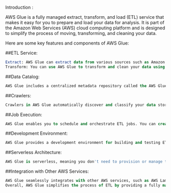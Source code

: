 Introduction :

AWS Glue is a fully managed extract, transform, and load (ETL) service that makes it easy for you to prepare and load your data for analysis. It is part of the Amazon Web Services (AWS) cloud computing platform and is designed to simplify the process of moving, transforming, and cleaning your data.

Here are some key features and components of AWS Glue:

##ETL Service:

```sql
Extract: AWS Glue can extract data from various sources such as Amazon S3, Amazon RDS, Amazon Redshift, and more. It supports a wide range of data formats, including JSON, Parquet, CSV, and others.
Transform: You can use AWS Glue to transform and clean your data using a serverless Apache Spark environment. This allows you to write Spark ETL scripts in Python or Scala without managing the underlying infrastructure.
```

##Data Catalog:
```sql
AWS Glue includes a centralized metadata repository called the AWS Glue Data Catalog. This catalog stores metadata about your source data, transformations, and target data. It makes it easy to discover and manage your data assets.
```

##Crawlers:
```sql
Crawlers in AWS Glue automatically discover and classify your data stored in various sources. They can infer the schema of your data and populate the AWS Glue Data Catalog with metadata. This is particularly useful when dealing with large amounts of unstructured or semi-structured data.
```
##Job Execution:
```sql
AWS Glue enables you to schedule and orchestrate ETL jobs. You can create and run jobs to move and transform data at specified intervals or in response to events.
```
##Development Environment:
```sql
AWS Glue provides a development environment for building and testing ETL scripts. You can use the AWS Glue Console or the AWS Glue Studio, a visual interface, to design, test, and run your ETL jobs.
```

##Serverless Architecture:
```sql
AWS Glue is serverless, meaning you don't need to provision or manage the underlying infrastructure. AWS takes care of scaling resources based on the workload, and you only pay for the resources you consume during ETL job execution.
```

##Integration with Other AWS Services:
```sql
AWS Glue seamlessly integrates with other AWS services, such as AWS Lambda, Amazon S3, Amazon RDS, Amazon Redshift, and more, enabling you to build end-to-end data processing pipelines.
Overall, AWS Glue simplifies the process of ETL by providing a fully managed and serverless solution, allowing you to focus on data processing and analysis rather than infrastructure management.
```



